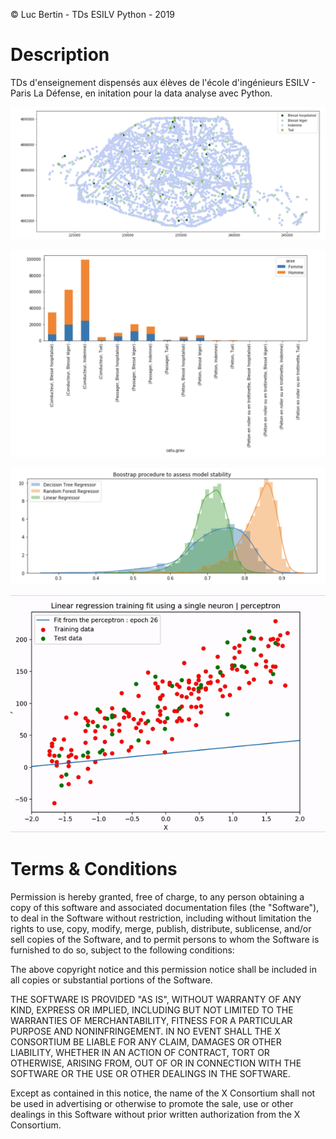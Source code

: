 © Luc Bertin - TDs ESILV Python - 2019

# Description

TDs d'enseignement dispensés aux élèves de l'école d'ingénieurs ESILV - Paris La Défense, en initation pour la data analyse avec Python.

![Une petite analyse avec Pandas](img_README/data_analysis2.png)

![Une petite analyse avec Pandas](img_README/data_analysis.png)

![résultats Bootstrap avec plusieurs modèles](td4_ressources/img_bootstrap.png)

![résultats Bootstrap avec plusieurs modèles](td5_ressources/regression_animation.gif)


# Terms & Conditions

Permission is hereby granted, free of charge, to any person obtaining a copy of this software and associated documentation files (the "Software"), to deal in the Software without restriction, including without limitation the rights to use, copy, modify, merge, publish, distribute, sublicense, and/or sell copies of the Software, and to permit persons to whom the Software is furnished to do so, subject to the following conditions:

The above copyright notice and this permission notice shall be included in all copies or substantial portions of the Software.

THE SOFTWARE IS PROVIDED "AS IS", WITHOUT WARRANTY OF ANY KIND, EXPRESS OR IMPLIED, INCLUDING BUT NOT LIMITED TO THE WARRANTIES OF MERCHANTABILITY, FITNESS FOR A PARTICULAR PURPOSE AND NONINFRINGEMENT. IN NO EVENT SHALL THE X CONSORTIUM BE LIABLE FOR ANY CLAIM, DAMAGES OR OTHER LIABILITY, WHETHER IN AN ACTION OF CONTRACT, TORT OR OTHERWISE, ARISING FROM, OUT OF OR IN CONNECTION WITH THE SOFTWARE OR THE USE OR OTHER DEALINGS IN THE SOFTWARE.

Except as contained in this notice, the name of the X Consortium shall not be used in advertising or otherwise to promote the sale, use or other dealings in this Software without prior written authorization from the X Consortium.
